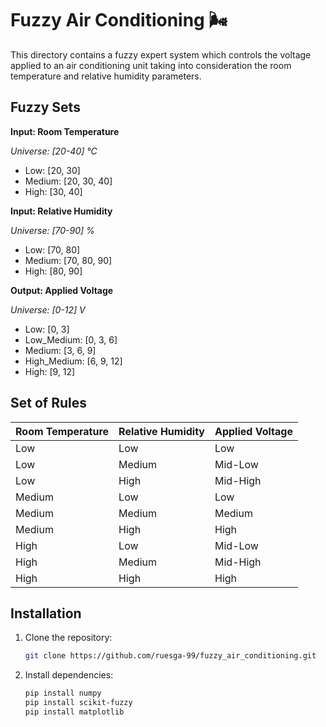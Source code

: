 # Fuzzy Air Conditioning 🌬️
This directory contains a fuzzy expert system which controls the voltage applied to an air conditioning unit taking into consideration the room temperature and relative humidity parameters.

## Fuzzy Sets 
**Input: Room Temperature**

*Universe: [20-40] °C*
- Low: [20, 30]
- Medium: [20, 30, 40]
- High: [30, 40]

**Input: Relative Humidity**

*Universe: [70-90] %*
- Low: [70, 80]
- Medium: [70, 80, 90]
- High: [80, 90]

**Output: Applied Voltage**

*Universe: [0-12] V*
- Low: [0, 3]
- Low_Medium: [0, 3, 6]
- Medium: [3, 6, 9]
- High_Medium: [6, 9, 12]
- High: [9, 12]

## Set of Rules

| Room Temperature | Relative Humidity | Applied Voltage |
|------------------|-------------------|-----------------|
| Low              | Low               | Low             | 
| Low              | Medium            | Mid-Low         | 
| Low              | High              | Mid-High        | 
| Medium           | Low               | Low             |  
| Medium           | Medium            | Medium          | 
| Medium           | High              | High            | 
| High             | Low               | Mid-Low         |
| High             | Medium            | Mid-High        |
| High             | High              | High            |

## Installation

1. Clone the repository:
   ```bash
   git clone https://github.com/ruesga-99/fuzzy_air_conditioning.git
   
2. Install dependencies:
   ```bash
   pip install numpy
   pip install scikit-fuzzy
   pip install matplotlib
